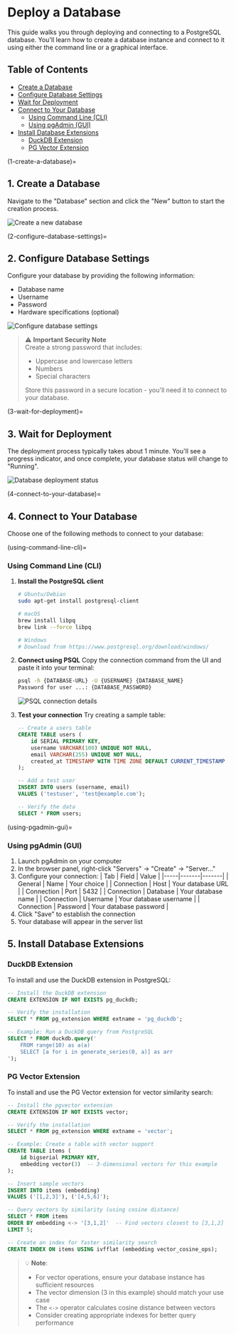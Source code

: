 # Deploy a Database

This guide walks you through deploying and connecting to a PostgreSQL database. You'll learn how to create a database instance and connect to it using either the command line or a graphical interface.

## Table of Contents
- [Create a Database](#1-create-a-database)
- [Configure Database Settings](#2-configure-database-settings)
- [Wait for Deployment](#3-wait-for-deployment)
- [Connect to Your Database](#4-connect-to-your-database)
  - [Using Command Line (CLI)](#using-command-line-cli)
  - [Using pgAdmin (GUI)](#using-pgadmin-gui)
- [Install Database Extensions](#5-install-database-extensions)
  - [DuckDB Extension](#duckdb-extension)
  - [PG Vector Extension](#pg-vector-extension)

(1-create-a-database)=
## 1. Create a Database
Navigate to the "Database" section and click the "New" button to start the creation process.

![Create a new database](../static/db-new.png)

(2-configure-database-settings)=
## 2. Configure Database Settings
Configure your database by providing the following information:
- Database name
- Username
- Password
- Hardware specifications (optional)

![Configure database settings](../static/db-enter-info.png)

> ⚠️ **Important Security Note**  
> Create a strong password that includes:
> - Uppercase and lowercase letters
> - Numbers
> - Special characters
> 
> Store this password in a secure location - you'll need it to connect to your database.

(3-wait-for-deployment)=
## 3. Wait for Deployment
The deployment process typically takes about 1 minute. You'll see a progress indicator, and once complete, your database status will change to "Running".

![Database deployment status](../static/db-running.png)

(4-connect-to-your-database)=
## 4. Connect to Your Database
Choose one of the following methods to connect to your database:

(using-command-line-cli)=
### Using Command Line (CLI)

1. **Install the PostgreSQL client**
   ```sh
   # Ubuntu/Debian
   sudo apt-get install postgresql-client

   # macOS
   brew install libpq
   brew link --force libpq

   # Windows
   # Download from https://www.postgresql.org/download/windows/
   ```

2. **Connect using PSQL**
   Copy the connection command from the UI and paste it into your terminal:
   ```sh
   psql -h {DATABASE-URL} -U {USERNAME} {DATABASE_NAME}
   Password for user ...: {DATABASE_PASSWORD}
   ```
   ![PSQL connection details](../static/db-psql.png)

3. **Test your connection**
   Try creating a sample table:
   ```sql
   -- Create a users table
   CREATE TABLE users (
       id SERIAL PRIMARY KEY,
       username VARCHAR(100) UNIQUE NOT NULL,
       email VARCHAR(255) UNIQUE NOT NULL,
       created_at TIMESTAMP WITH TIME ZONE DEFAULT CURRENT_TIMESTAMP
   );

   -- Add a test user
   INSERT INTO users (username, email) 
   VALUES ('testuser', 'test@example.com');

   -- Verify the data
   SELECT * FROM users;
   ```

(using-pgadmin-gui)=
### Using pgAdmin (GUI)

1. Launch pgAdmin on your computer
2. In the browser panel, right-click "Servers" → "Create" → "Server..."
3. Configure your connection:
   | Tab | Field | Value |
   |-----|-------|-------|
   | General | Name | Your choice |
   | Connection | Host | Your database URL |
   | Connection | Port | 5432 |
   | Connection | Database | Your database name |
   | Connection | Username | Your database username |
   | Connection | Password | Your database password |
4. Click "Save" to establish the connection
5. Your database will appear in the server list

## 5. Install Database Extensions

### DuckDB Extension

To install and use the DuckDB extension in PostgreSQL:

```sql
-- Install the DuckDB extension
CREATE EXTENSION IF NOT EXISTS pg_duckdb;

-- Verify the installation
SELECT * FROM pg_extension WHERE extname = 'pg_duckdb';

-- Example: Run a DuckDB query from PostgreSQL
SELECT * FROM duckdb.query('
    FROM range(10) as a(a) 
    SELECT [a for i in generate_series(0, a)] as arr
');
```

### PG Vector Extension

To install and use the PG Vector extension for vector similarity search:

```sql
-- Install the pgvector extension
CREATE EXTENSION IF NOT EXISTS vector;

-- Verify the installation
SELECT * FROM pg_extension WHERE extname = 'vector';

-- Example: Create a table with vector support
CREATE TABLE items (
    id bigserial PRIMARY KEY,
    embedding vector(3)  -- 3-dimensional vectors for this example
);

-- Insert sample vectors
INSERT INTO items (embedding) 
VALUES ('[1,2,3]'), ('[4,5,6]');

-- Query vectors by similarity (using cosine distance)
SELECT * FROM items 
ORDER BY embedding <-> '[3,1,2]'  -- Find vectors closest to [3,1,2]
LIMIT 5;

-- Create an index for faster similarity search
CREATE INDEX ON items USING ivfflat (embedding vector_cosine_ops);
```

> 💡 **Note**: 
> - For vector operations, ensure your database instance has sufficient resources
> - The vector dimension (3 in this example) should match your use case
> - The `<->` operator calculates cosine distance between vectors
> - Consider creating appropriate indexes for better query performance

